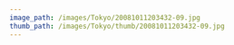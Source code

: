 ```yaml
---
image_path: /images/Tokyo/20081011203432-09.jpg
thumb_path: /images/Tokyo/thumb/20081011203432-09.jpg
---
```

